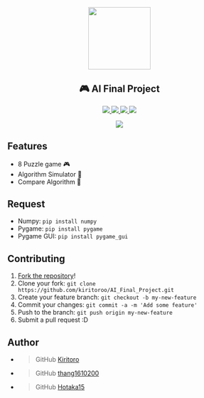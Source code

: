<p align="center">
  <img width="140" src="https://th.bing.com/th/id/R.e38895a159ff5bbd8da2f1040b61d219?rik=295MoNJgHQ5mdw&riu=http%3a%2f%2fdomoticx.com%2fwp-content%2fuploads%2f2015%2f03%2fpygame-logo.gif&ehk=9x4o%2b8IHlhiml6%2fDd7aXtzZycOqLsy76QfuqCOqf%2fNw%3d&risl=&pid=ImgRaw&r=0&sres=1&sresct=1" />  
  <h2 align="center">🎮 AI Final Project</h2>
<p align="center">
  <a href="https://github.com/kiritoroo/AI_Final_Project/issues">
    <img src="https://img.shields.io/github/issues/kiritoroo/AI_Final_Project"/> 
  </a>
  <a href="https://github.com/kiritoroo/AI_Final_Project/network/members">
    <img src="https://img.shields.io/github/forks/kiritoroo/AI_Final_Project"/> 
  </a>  
  <a href="https://github.com/kiritoroo/AI_Final_Project/stargazers">
    <img src="https://img.shields.io/github/stars/kiritoroo/AI_Final_Project"/> 
  </a>
    <a href="https://github.com/kiritoroo/AI_Final_Project/LICENSE">
    <img src="https://img.shields.io/github/license/kiritoroo/AI_Final_Project"/> 
  </a>
</p>
<p align="center">
  <a href="https://github.com/kiritoroo/AI_Final_Project">
    <img src="https://img.shields.io/static/v1?label=Sponsor&message=%E2%9D%A4&logo=GitHub&color=ff69b4"/> 
  </a>
</p>

## Features
- 8 Puzzle game 🎮
- Algorithm Simulator 🔧
- Compare Algorithm 🍉

## Request
- Numpy: `pip install numpy`
- Pygame: `pip install pygame`
- Pygame GUI: `pip install pygame_gui`


## Contributing
1. [Fork the repository](https://github.com/kiritoroo/AI_Final_Project/fork)!
2. Clone your fork: `git clone https://github.com/kiritoroo/AI_Final_Project.git`
3. Create your feature branch: `git checkout -b my-new-feature`
4. Commit your changes: `git commit -a -m 'Add some feature'`
5. Push to the branch: `git push origin my-new-feature`
6. Submit a pull request :D

## Author
- > GitHub [Kiritoro](https://github.com/kiritoroo)
- > GitHub [thang1610200](https://github.com/thang1610200)
- > GitHub [Hotaka15](https://github.com/Hotaka15)
